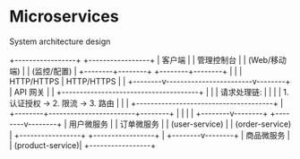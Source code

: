 # Microservices



System architecture design

+-----------------+       +-----------------+
|    客户端       |       |    管理控制台    |
| (Web/移动端)    |       | (监控/配置)      |
+--------+--------+       +--------+--------+
         |                        |
         | HTTP/HTTPS             | HTTP/HTTPS
         |                        |
+--------v------------------------v--------+
|                API 网关                  |
| +--------------------------------------+ |
| | 请求处理链:                          | |
| | 1. 认证授权 -> 2. 限流 -> 3. 路由    | |
| +--------------------------------------+ |
+--------+------------------------+--------+
         |                        |
         |                        |
+--------v--------+     +--------v--------+
|  用户微服务     |     |  订单微服务     |
| (user-service)  |     | (order-service) |
+-----------------+     +-----------------+
         |
+--------v--------+
|  商品微服务     |
| (product-service)|
+-----------------+
